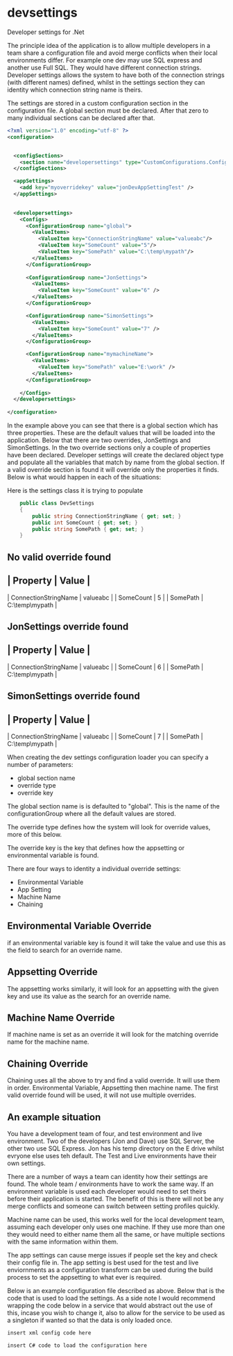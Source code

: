# devsettings
Developer settings for .Net

The principle idea of the application is to allow multiple developers in a team share a configuration file and avoid merge conflicts when their local environments differ.  For example one dev may use SQL express and another use Full SQL.  They would have different connection strings.  Developer settings allows the system to have both of the connection strings (with different names) defined, whilst in the settings section they can identity which connection string name is theirs.

The settings are stored in a custom configuration section in the configuration file.  A global section must be declared.  After that zero to many individual sections can be declared after that.

```xml
<?xml version="1.0" encoding="utf-8" ?>
<configuration>


  <configSections>
    <section name="developersettings" type="CustomConfigurations.ConfigurationSectionLoader, CustomConfigurations"/>
  </configSections>

  <appSettings>
    <add key="myoverridekey" value="jonDevAppSettingTest" />
  </appSettings>
  

  <developersettings>
    <Configs>
      <ConfigurationGroup name="global">
        <ValueItems>
          <ValueItem key="ConnectionStringName" value="valueabc"/>
          <ValueItem key="SomeCount" value="5"/>
          <ValueItem key="SomePath" value="C:\temp\mypath"/>
        </ValueItems>
      </ConfigurationGroup>
      
      <ConfigurationGroup name="JonSettings">
        <ValueItems>
          <ValueItem key="SomeCount" value="6" />
        </ValueItems>
      </ConfigurationGroup>

      <ConfigurationGroup name="SimonSettings">
        <ValueItems>
          <ValueItem key="SomeCount" value="7" />
        </ValueItems>
      </ConfigurationGroup>

      <ConfigurationGroup name="mymachineName">
        <ValueItems>
          <ValueItem key="SomePath" value="E:\work" />
        </ValueItems>
      </ConfigurationGroup>
      
    </Configs>
  </developersettings>
  
</configuration>
```


In the example above you can see that there is a global section which has three properties.  These are the default values that will be loaded into the application.  Below that there are two overrides, JonSettings and SimonSettings.  In the two override sections only a couple of properties have been declared.  Developer settings will create the declared object type and populate all the variables that match by name from the global section.  If a valid override section is found it will override only the properties it finds.  Below is what would happen in each of the situations:

Here is the settings class it is trying to populate
```C#
    public class DevSettings
    {
        public string ConnectionStringName { get; set; }
        public int SomeCount { get; set; }
        public string SomePath { get; set; }
    }
```

No valid override found
-----------------------

| Property	| Value	|
---------------------
| ConnectionStringName	| valueabc	|
| SomeCount	| 5	|
| SomePath	| C:\temp\mypath	|

JonSettings override found
--------------------------

| Property	| Value	|
---------------------
| ConnectionStringName	| valueabc	|
| SomeCount	| 6	|
| SomePath	| C:\temp\mypath	|

SimonSettings override found
--------------------------

| Property	| Value	|
---------------------
| ConnectionStringName	| valueabc	|
| SomeCount	| 7	|
| SomePath	| C:\temp\mypath	|


When creating the dev settings configuration loader you can specify a number of parameters:

 - global section name
 - override type
 - override key
  
The global section name is is defaulted to "global".  This is the name of the configurationGroup where all the default values are stored.

The override type defines how the system will look for override values, more of this below.

The override key is the key that defines how the appsetting or environmental variable is found.


There are four ways to identity a individual override settings:

- Environmental Variable
- App Setting
- Machine Name
- Chaining 

Environmental Variable Override
-------------------------------

if an environmental variable key is found it will take the value and use this as the field to search for an override name.

Appsetting Override
-------------------------------

The appsetting works similarly, it will look for an appsetting with the given key and use its value as the search for an override name.

Machine Name Override
-------------------------------

If machine name is set as an override it will look for the matching override name for the machine name.

Chaining Override
-------------------------------

Chaining uses all the above to try and find a valid override.  It will use them in order. Environmental Variable, Appsetting then machine name.  The first valid override found will be used, it will not use multiple overrides.


An example situation
--------------------

You have a development team of four, and test environment and live environment.  Two of the developers (Jon and Dave) use SQL Server, the other two use SQL Express.  Jon has his temp directory on the E drive whilst evryone else uses teh default.  The Test and Live environments have their own settings.

There are a number of ways a team can identity how their settings are found.  The whole team / environments have to work the same way.  If an environment variable is used each developer would need to set theirs before their application is started.  The benefit of this is there will not be any merge conflicts and someone can switch between setting profiles quickly.  

Machine name can be used, this works well for the local development team, assuming each developer only uses one machine.  If they use more than one they would need to either name them all the same, or have multiple sections with the same information within them.

The app settings can cause merge issues if people set the key and check their config file in.  The app setting is best used for the test and live enviornments as a configuration transform can be used during the build process to set the appsetting to what ever is required.

Below is an example configuration file described as above.  Below that is the code that is used to load the settings.  As a side note I would recommend wrapping the code below in a service that would abstract out the use of this, incase you wish to change it, also to allow for the service to be used as a singleton if wanted so that the data is only loaded once.


```xml
insert xml config code here
```

```c# 
insert C# code to load the configuration here
```
